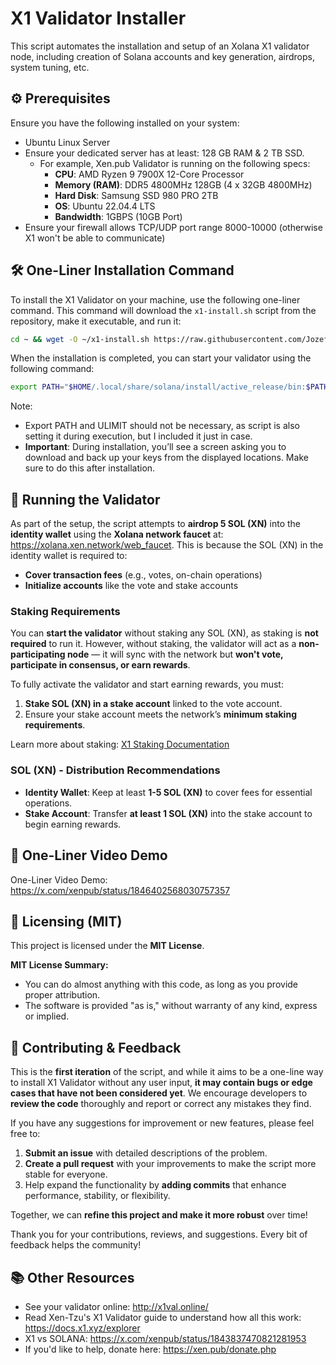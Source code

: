 # X1 Validator Installer

This script automates the installation and setup of an Xolana X1 validator node, including creation of Solana accounts and key generation, airdrops, system tuning, etc.

## ⚙️ Prerequisites

Ensure you have the following installed on your system:
- Ubuntu Linux Server
- Ensure your dedicated server has at least: 128 GB RAM & 2 TB SSD.
  - For example, Xen.pub Validator is running on the following specs:
    - **CPU**: AMD Ryzen 9 7900X 12-Core Processor
    - **Memory (RAM)**: DDR5 4800MHz 128GB (4 x 32GB 4800MHz)
    - **Hard Disk**: Samsung SSD 980 PRO 2TB
    - **OS**: Ubuntu 22.04.4 LTS
    - **Bandwidth**: 1GBPS (10GB Port)
- Ensure your firewall allows TCP/UDP port range 8000-10000 (otherwise X1 won't be able to communicate)

## 🛠️ One-Liner Installation Command

To install the X1 Validator on your machine, use the following one-liner command. This command will download the `x1-install.sh` script from the repository, make it executable, and run it:

```bash
cd ~ && wget -O ~/x1-install.sh https://raw.githubusercontent.com/JozefJarosciak/X1-validator-installer/master/x1-install.sh > /dev/null 2>&1 && chmod +x ~/x1-install.sh > /dev/null 2>&1 && ~/x1-install.sh
```

When the installation is completed, you can start your validator using the following command:

```bash
export PATH="$HOME/.local/share/solana/install/active_release/bin:$PATH"; ulimit -n 1000000; solana-validator --identity $HOME/x1_validator/identity.json --vote-account $HOME/x1_validator/vote.json --rpc-port 8899 --entrypoint 216.202.227.220:8001 --full-rpc-api --log - --max-genesis-archive-unpacked-size 1073741824 --no-incremental-snapshots --require-tower --enable-rpc-transaction-history --enable-extended-tx-metadata-storage --skip-startup-ledger-verification --no-poh-speed-test --bind-address 0.0.0.0
```
Note: 
- Export PATH and ULIMIT should not be necessary, as script is also setting it during execution, but I included it just in case.
- **Important**: During installation, you’ll see a screen asking you to download and back up your keys from the displayed locations. Make sure to do this after installation. 


## 🚀 Running the Validator
As part of the setup, the script attempts to **airdrop 5 SOL (XN)** into the **identity wallet** using the **Xolana network faucet** at: https://xolana.xen.network/web_faucet.
This is because the SOL (XN) in the identity wallet is required to: 
- **Cover transaction fees** (e.g., votes, on-chain operations)
- **Initialize accounts** like the vote and stake accounts

### Staking Requirements

You can **start the validator** without staking any SOL (XN), as staking is **not required** to run it.
However, without staking, the validator will act as a **non-participating node** — it will sync with the network but **won't vote, participate in consensus, or earn rewards**.

To fully activate the validator and start earning rewards, you must:
1. **Stake SOL (XN) in a stake account** linked to the vote account.
2. Ensure your stake account meets the network’s **minimum staking requirements**.

Learn more about staking: [X1 Staking Documentation](https://docs.x1.xyz/validating/staking)



### SOL (XN) - Distribution Recommendations

- **Identity Wallet**: Keep at least **1-5 SOL (XN)** to cover fees for essential operations.
- **Stake Account**: Transfer **at least 1 SOL (XN)** into the stake account to begin earning rewards.



## 🎥 One-Liner Video Demo
One-Liner Video Demo: https://x.com/xenpub/status/1846402568030757357

## 📜 Licensing (MIT)
This project is licensed under the **MIT License**.

**MIT License Summary:**
- You can do almost anything with this code, as long as you provide proper attribution.
- The software is provided "as is," without warranty of any kind, express or implied.

## 🤝 Contributing & Feedback
This is the **first iteration** of the script, and while it aims to be a one-line way to install X1 Validator without any user input, **it may contain bugs or edge cases that have not been considered yet**. 
We encourage developers to **review the code** thoroughly and report or correct any mistakes they find.

If you have any suggestions for improvement or new features, please feel free to:
1. **Submit an issue** with detailed descriptions of the problem.
2. **Create a pull request** with your improvements to make the script more stable for everyone.
3. Help expand the functionality by **adding commits** that enhance performance, stability, or flexibility.

Together, we can **refine this project and make it more robust** over time!

Thank you for your contributions, reviews, and suggestions. Every bit of feedback helps the community!

## 📚 Other Resources
- See your validator online: http://x1val.online/
- Read Xen-Tzu's X1 Validator guide to understand how all this work: https://docs.x1.xyz/explorer
- X1 vs SOLANA: https://x.com/xenpub/status/1843837470821281953
- If you'd like to help, donate here: https://xen.pub/donate.php
